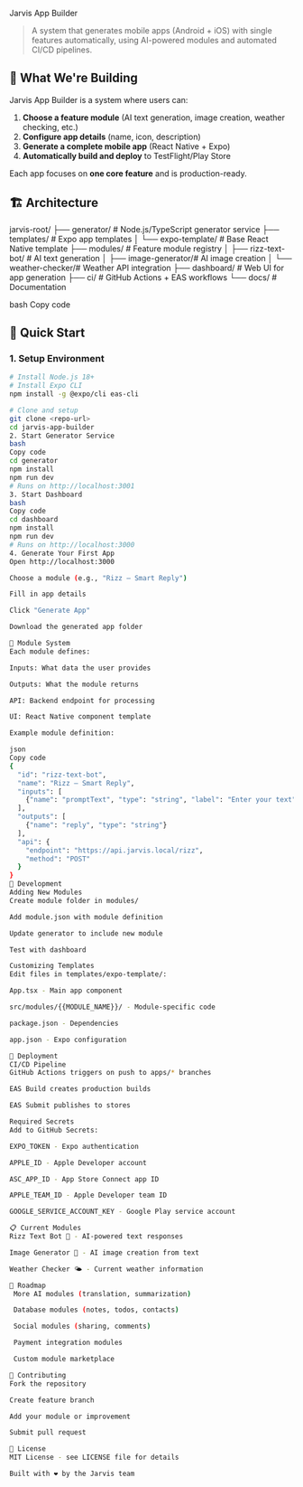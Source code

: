Jarvis App Builder

> A system that generates mobile apps (Android + iOS) with single features automatically, using AI-powered modules and automated CI/CD pipelines.

## 🎯 What We're Building

Jarvis App Builder is a system where users can:
1. **Choose a feature module** (AI text generation, image creation, weather checking, etc.)
2. **Configure app details** (name, icon, description)
3. **Generate a complete mobile app** (React Native + Expo)
4. **Automatically build and deploy** to TestFlight/Play Store

Each app focuses on **one core feature** and is production-ready.

## 🏗️ Architecture

jarvis-root/
├── generator/ # Node.js/TypeScript generator service
├── templates/ # Expo app templates
│ └── expo-template/ # Base React Native template
├── modules/ # Feature module registry
│ ├── rizz-text-bot/ # AI text generation
│ ├── image-generator/# AI image creation
│ └── weather-checker/# Weather API integration
├── dashboard/ # Web UI for app generation
├── ci/ # GitHub Actions + EAS workflows
└── docs/ # Documentation

bash
Copy code

## 🚀 Quick Start

### 1. Setup Environment

```bash
# Install Node.js 18+
# Install Expo CLI
npm install -g @expo/cli eas-cli

# Clone and setup
git clone <repo-url>
cd jarvis-app-builder
2. Start Generator Service
bash
Copy code
cd generator
npm install
npm run dev
# Runs on http://localhost:3001
3. Start Dashboard
bash
Copy code
cd dashboard
npm install
npm run dev
# Runs on http://localhost:3000
4. Generate Your First App
Open http://localhost:3000

Choose a module (e.g., "Rizz — Smart Reply")

Fill in app details

Click "Generate App"

Download the generated app folder

📱 Module System
Each module defines:

Inputs: What data the user provides

Outputs: What the module returns

API: Backend endpoint for processing

UI: React Native component template

Example module definition:

json
Copy code
{
  "id": "rizz-text-bot",
  "name": "Rizz — Smart Reply",
  "inputs": [
    {"name": "promptText", "type": "string", "label": "Enter your text"}
  ],
  "outputs": [
    {"name": "reply", "type": "string"}
  ],
  "api": {
    "endpoint": "https://api.jarvis.local/rizz",
    "method": "POST"
  }
}
🔧 Development
Adding New Modules
Create module folder in modules/

Add module.json with module definition

Update generator to include new module

Test with dashboard

Customizing Templates
Edit files in templates/expo-template/:

App.tsx - Main app component

src/modules/{{MODULE_NAME}}/ - Module-specific code

package.json - Dependencies

app.json - Expo configuration

🚀 Deployment
CI/CD Pipeline
GitHub Actions triggers on push to apps/* branches

EAS Build creates production builds

EAS Submit publishes to stores

Required Secrets
Add to GitHub Secrets:

EXPO_TOKEN - Expo authentication

APPLE_ID - Apple Developer account

ASC_APP_ID - App Store Connect app ID

APPLE_TEAM_ID - Apple Developer team ID

GOOGLE_SERVICE_ACCOUNT_KEY - Google Play service account

📋 Current Modules
Rizz Text Bot 💬 - AI-powered text responses

Image Generator 🎨 - AI image creation from text

Weather Checker 🌤️ - Current weather information

🎯 Roadmap
 More AI modules (translation, summarization)

 Database modules (notes, todos, contacts)

 Social modules (sharing, comments)

 Payment integration modules

 Custom module marketplace

🤝 Contributing
Fork the repository

Create feature branch

Add your module or improvement

Submit pull request

📄 License
MIT License - see LICENSE file for details

Built with ❤️ by the Jarvis team
